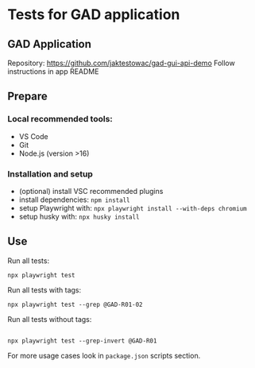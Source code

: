 # Tests for GAD application

## GAD Application

Repository: https://github.com/jaktestowac/gad-gui-api-demo
Follow instructions in app README

## Prepare

### Local recommended tools:

- VS Code
- Git
- Node.js (version >16)

### Installation and setup

- (optional) install VSC recommended plugins
- install dependencies: `npm install`
- setup Playwright with: `npx playwright install --with-deps chromium`
- setup husky with: `npx husky install`

## Use

Run all tests:

```
npx playwright test
```

Run all tests with tags:

```
npx playwright test --grep @GAD-R01-02
```

Run all tests without tags:

```

npx playwright test --grep-invert @GAD-R01
```

For more usage cases look in `package.json` scripts section.

```

```
